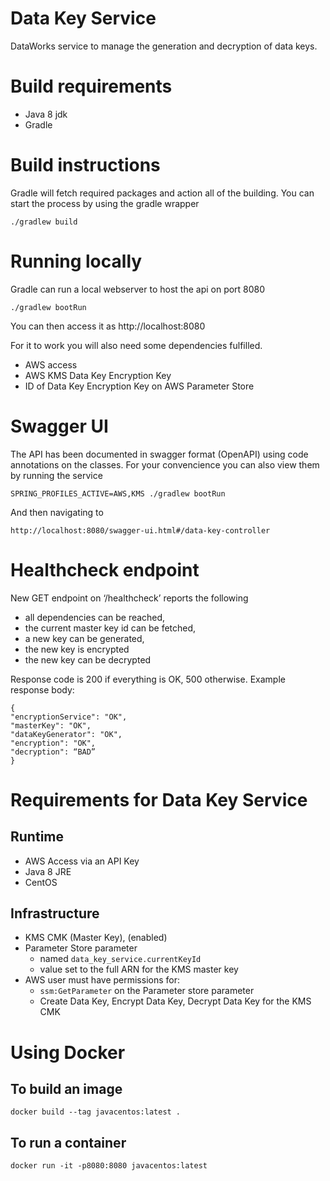 # Data Key Service
DataWorks service to manage the generation and decryption of data keys.

# Build requirements
* Java 8 jdk
* Gradle

# Build instructions
Gradle will fetch required packages and action all of the building. You can start the process by using the gradle wrapper
```
./gradlew build
```

# Running locally
Gradle can run a local webserver to host the api on port 8080
```
./gradlew bootRun
```
You can then access it as http://localhost:8080

For it to work you will also need some dependencies fulfilled.
* AWS access
* AWS KMS Data Key Encryption Key
* ID of Data Key Encryption Key on AWS Parameter Store

# Swagger UI
The API has been documented in swagger format (OpenAPI) using code annotations on the classes. For your convencience
you can also view them by running the service

```
SPRING_PROFILES_ACTIVE=AWS,KMS ./gradlew bootRun
```

And then navigating to

```
http://localhost:8080/swagger-ui.html#/data-key-controller
```

# Healthcheck endpoint

New GET endpoint on ‘/healthcheck’ reports the following

- all dependencies can be reached,
- the current master key id can be fetched,
- a new key can be generated,
- the new key is encrypted
- the new key can be decrypted

Response code is 200 if everything is OK, 500 otherwise. Example response body:

```
{
"encryptionService": "OK",
"masterKey": "OK",
"dataKeyGenerator": "OK",
"encryption": "OK",
"decryption": “BAD”
}
```
# Requirements for Data Key Service

## Runtime
* AWS Access via an API Key
* Java 8 JRE 
* CentOS


## Infrastructure 
* KMS CMK (Master Key), (enabled)
* Parameter Store parameter 
  * named ```data_key_service.currentKeyId```
  * value set to the full ARN for the KMS master key
* AWS user must have permissions for:
  * ```ssm:GetParameter``` on the Parameter store parameter
  * Create Data Key, Encrypt Data Key, Decrypt Data Key for the KMS CMK
  

# Using Docker

## To build an image
```
docker build --tag javacentos:latest .
```

## To run a container
```
docker run -it -p8080:8080 javacentos:latest
```
